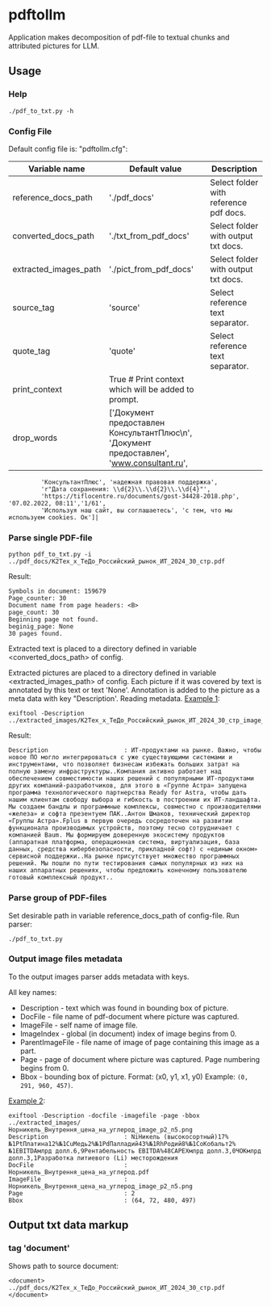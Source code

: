 # pdftollm
Application makes decomposition of pdf-file to textual chunks and attributed pictures for LLM.

## Usage

### Help
```
./pdf_to_txt.py -h
```

### Config File 
Default  config file is: "pdftollm.cfg":


| Variable name | Default value | Description |
|----|----|----|
|reference_docs_path| './pdf_docs' | Select folder with reference pdf docs. |
|converted_docs_path | './txt_from_pdf_docs' | Select folder with output txt docs. 
|extracted_images_path| './pict_from_pdf_docs' | Select folder with output txt docs.| 
|source_tag| 'source' | Select reference text separator.|
|quote_tag| 'quote'| Select reference text separator.|
|print_context| True  # Print context which will be added to prompt.| 
|drop_words | ['Документ предоставлен КонсультантПлюс\n', 'Документ предоставлен', 'www.consultant.ru', 
             'КонсультантПлюс', 'надежная правовая поддержка', 
             'r"Дата сохранения: \\d{2}\\.\\d{2}\\.\\d{4}"',
             'https://tiflocentre.ru/documents/gost-34428-2018.php', '07.02.2022, 08:11','1/61',
             'Используя наш сайт, вы соглашаетесь', 'с тем, что мы используем cookies. Ок']|

### Parse single PDF-file
```
python pdf_to_txt.py -i ../pdf_docs/K2Tex_x_TeДо_Российский_рынок_ИТ_2024_30_стр.pdf
```
Result:
```
Symbols in document: 159679
Page_counter: 30
Document name from page headers: <В>
page_count: 30
Beginning page not found.
beginig_page: None
30 pages found.
```
Extracted text is placed to a directory defined in variable <converted_docs_path> of config.

Extracted pictures are placed to a directory defined in variable <extracted_images_path> of config.
Each picture if it was covered by text is annotated by this text or text 'None'. Annotation is added to the picture as a meta data with key "Description'. Reading metadata.
<u>Example 1</u>:
```
exiftool -Description ../extracted_images/K2Tex_x_TeДо_Российский_рынок_ИТ_2024_30_стр_image_p22_n26.png
```
Result:
```
Description                     : ИТ-продуктами на рынке. Важно, чтобы новое ПО могло интегрироваться с уже существующими системами и инструментами, что позволяет бизнесам избежать больших затрат на полную замену инфраструктуры..Компания активно работает над обеспечением совместимости наших решений с популярными ИТ-продуктами других компаний-разработчиков, для этого в «Группе Астра» запущена программа технологического партнерства Ready for Astra, чтобы дать нашим клиентам свободу выбора и гибкость в построении их ИТ-ландшафта. Мы создаем бандлы и программные комплексы, совместно с производителями «железа» и софта презентуем ПАК..Антон Шмаков, технический директор «Группы Астра».Fplus в первую очередь сосредоточен на развитии функционала производимых устройств, поэтому тесно сотрудничает с компанией Baum. Мы формируем доверенную экосистему продуктов (аппаратная платформа, операционная система, виртуализация, база данных, средства кибербезопасности, прикладной софт) с «единым окном» сервисной поддержки..На рынке присутствует множество программных решений. Мы пошли по пути тестирования самых популярных из них на наших аппаратных решениях, чтобы предложить конечному пользователю готовый комплексный продукт..

```
### Parse group of PDF-files

Set desirable path in  variable reference_docs_path of config-file. 
Run parser:

```
./pdf_to_txt.py
```

### Output image files metadata 
To the output images parser adds metadata with keys.

All key names:
 - Description - text which was found in bounding box of picture.
 - DocFile - file name of pdf-document where picture was captured.
 - ImageFile - self name of image file.
 - ImageIndex - global (in document) index of image begins from 0.
 - ParentImageFile - file name of image of page containing this image as a part.
 - Page - page of document where picture was captured. Page numbering begins from 0.
 - Bbox - bounding box of picture. Format: (x0, y1, x1, y0)
 Example: `(0, 291, 960, 457)`.
 
<u>Example 2</u>:
```
exiftool -Description -docfile -imagefile -page -bbox ../extracted_images/Норникель_Внутрення_цена_на_углерод_image_p2_n5.png
Description                     : NiНикель (высокосортный)17%№1PtПлатина12%№1CuМедь2%№1PdПалладий43%№1RhРодий8%№1CoКобальт2%№1EBITDAмлрд долл.6,9Рентабельность EBITDA%48CAPEXмлрд долл.3,0ЧОКмлрд долл.3,1Разработка литиевого (Li) месторождения
DocFile                         : Норникель_Внутрення_цена_на_углерод.pdf
ImageFile                       : Норникель_Внутрення_цена_на_углерод_image_p2_n5.png
Page                            : 2
Bbox                            : (64, 72, 480, 497)
```



## Output txt data markup
### tag 'document'
Shows path to source document:

```
<document>
../pdf_docs/K2Tex_x_TeДо_Российский_рынок_ИТ_2024_30_стр.pdf
</document>
```

